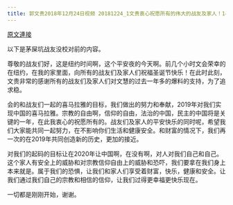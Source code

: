 ```yaml
---
title: 郭文贵2018年12月24日视频 20181224_1文贵衷心祝愿所有的伟大的战友及家人！14亿同胞！全世界的人们圣诞快乐
---
```


[原文連接](https://gnews.org/ThreadView/53478457)

以下是茅屎坑战友没校对前的内容。

  尊敬的战友们好，这是纽约时间啊，这个平安夜的今天啊。前几个小时文会荣幸的在纽约，在我的家里面，向所有的战友们及家人们祝福圣诞节快乐！在此时此刻，文贵非常的感谢所有的战友们及家人们对文慧的过去一年多的爆料的支持，为了追求稳。

  会的和战友们一起的喜马拉雅的目标，我们做出的努力和奉献，2019年对我们实现中国的喜马拉雅。宗教的自由啊，信仰的自由，法治的中国，民主的中国将是关键的一年，在此我衷心的祝愿所有的。战友们及家人的平安快乐的同时呢，希望我们大家能共同一起努力，在不影响你们生活和健康安全。和财富的情况下，我们再一次的在2019年共同创造新的历史，更加的接近。

  对我们的起码的目标让在2020年让中国啊，在没有啊，对人对我们自己和自己。这个家人有安全上的威胁和对宗教信仰自由上的威胁和恐吓，我们要拿在我们身上本来就是。属于我们的恐惧，让我们和家人们享受着财富，快乐，健康和安全。让我们通过我们自己的宗教和相信的信仰，让我们过得更幸福更快乐现在。

  一切都是刚刚开始，谢谢。

